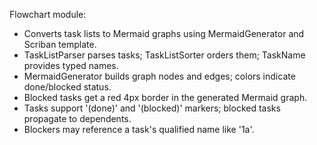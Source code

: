 Flowchart module:
- Converts task lists to Mermaid graphs using MermaidGenerator and Scriban template.
- TaskListParser parses tasks; TaskListSorter orders them; TaskName provides typed names.
- MermaidGenerator builds graph nodes and edges; colors indicate done/blocked status.
- Blocked tasks get a red 4px border in the generated Mermaid graph.
- Tasks support '(done)' and '(blocked)' markers; blocked tasks propagate to dependents.
- Blockers may reference a task's qualified name like '1a'.

